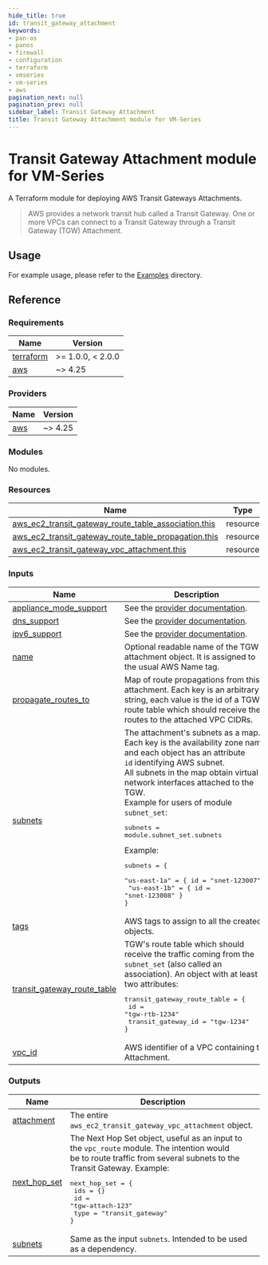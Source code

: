 ```yaml
---
hide_title: true
id: transit_gateway_attachment
keywords:
- pan-os
- panos
- firewall
- configuration
- terraform
- vmseries
- vm-series
- aws
pagination_next: null
pagination_prev: null
sidebar_label: Transit Gateway Attachment
title: Transit Gateway Attachment module for VM-Series
---
```


# Transit Gateway Attachment module for VM-Series

A Terraform module for deploying AWS Transit Gateways Attachments.

>AWS provides a network transit hub called a Transit Gateway. One or more VPCs can connect to a Transit Gateway through a Transit Gateway (TGW) Attachment.

## Usage

For example usage, please refer to the [Examples](https://github.com/PaloAltoNetworks/terraform-aws-vmseries-modules/tree/develop/examples) directory.

## Reference
<!-- BEGINNING OF PRE-COMMIT-TERRAFORM DOCS HOOK -->
### Requirements

| Name | Version |
|------|---------|
| <a name="requirement_terraform"></a> [terraform](#requirement\_terraform) | >= 1.0.0, < 2.0.0 |
| <a name="requirement_aws"></a> [aws](#requirement\_aws) | ~> 4.25 |

### Providers

| Name | Version |
|------|---------|
| <a name="provider_aws"></a> [aws](#provider\_aws) | ~> 4.25 |

### Modules

No modules.

### Resources

| Name | Type |
|------|------|
| [aws_ec2_transit_gateway_route_table_association.this](https://registry.terraform.io/providers/hashicorp/aws/latest/docs/resources/ec2_transit_gateway_route_table_association) | resource |
| [aws_ec2_transit_gateway_route_table_propagation.this](https://registry.terraform.io/providers/hashicorp/aws/latest/docs/resources/ec2_transit_gateway_route_table_propagation) | resource |
| [aws_ec2_transit_gateway_vpc_attachment.this](https://registry.terraform.io/providers/hashicorp/aws/latest/docs/resources/ec2_transit_gateway_vpc_attachment) | resource |

### Inputs

| Name | Description | Type | Default | Required |
|------|-------------|------|---------|:--------:|
| <a name="input_appliance_mode_support"></a> [appliance\_mode\_support](#input\_appliance\_mode\_support) | See the [provider documentation](https://registry.terraform.io/providers/hashicorp/aws/latest/docs/resources/ec2_transit_gateway_vpc_attachment). | `string` | `"enable"` | no |
| <a name="input_dns_support"></a> [dns\_support](#input\_dns\_support) | See the [provider documentation](https://registry.terraform.io/providers/hashicorp/aws/latest/docs/resources/ec2_transit_gateway_vpc_attachment). | `string` | `null` | no |
| <a name="input_ipv6_support"></a> [ipv6\_support](#input\_ipv6\_support) | See the [provider documentation](https://registry.terraform.io/providers/hashicorp/aws/latest/docs/resources/ec2_transit_gateway_vpc_attachment). | `string` | `null` | no |
| <a name="input_name"></a> [name](#input\_name) | Optional readable name of the TGW attachment object. It is assigned to the usual AWS Name tag. | `string` | `null` | no |
| <a name="input_propagate_routes_to"></a> [propagate\_routes\_to](#input\_propagate\_routes\_to) | Map of route propagations from this attachment. Each key is an arbitrary string, each value is the id of a TGW route table which should receive the routes to the attached VPC CIDRs. | `map(string)` | `{}` | no |
| <a name="input_subnets"></a> [subnets](#input\_subnets) | The attachment's subnets as a map. Each key is the availability zone name and each object has an attribute<br />`id` identifying AWS subnet.<br />All subnets in the map obtain virtual network interfaces attached to the TGW.<br />Example for users of module `subnet_set`:<pre>subnets = module.subnet\_set.subnets</pre>Example:<pre>subnets = {<br />  "us-east-1a" = { id = "snet-123007" }<br />  "us-east-1b" = { id = "snet-123008" }<br />}</pre> | <pre>map(object({<br />    id = string<br />  }))</pre> | n/a | yes |
| <a name="input_tags"></a> [tags](#input\_tags) | AWS tags to assign to all the created objects. | `map(string)` | `{}` | no |
| <a name="input_transit_gateway_route_table"></a> [transit\_gateway\_route\_table](#input\_transit\_gateway\_route\_table) | TGW's route table which should receive the traffic coming from the `subnet_set` (also called an association). An object with at least two attributes:<pre>transit\_gateway\_route\_table = {<br />  id                 = "tgw-rtb-1234"<br />  transit\_gateway\_id = "tgw-1234"<br />}</pre> | <pre>object({<br />    id                 = string<br />    transit\_gateway\_id = string<br />  })</pre> | n/a | yes |
| <a name="input_vpc_id"></a> [vpc\_id](#input\_vpc\_id) | AWS identifier of a VPC containing the Attachment. | `string` | n/a | yes |

### Outputs

| Name | Description |
|------|-------------|
| <a name="output_attachment"></a> [attachment](#output\_attachment) | The entire `aws_ec2_transit_gateway_vpc_attachment` object. |
| <a name="output_next_hop_set"></a> [next\_hop\_set](#output\_next\_hop\_set) | The Next Hop Set object, useful as an input to the `vpc_route` module. The intention would<br />be to route traffic from several subnets to the Transit Gateway. Example:<pre>next\_hop\_set = {<br />  ids = {}<br />  id   = "tgw-attach-123"<br />  type = "transit\_gateway"<br />}</pre> |
| <a name="output_subnets"></a> [subnets](#output\_subnets) | Same as the input `subnets`. Intended to be used as a dependency. |
<!-- END OF PRE-COMMIT-TERRAFORM DOCS HOOK -->